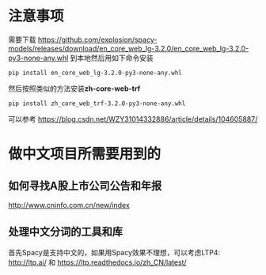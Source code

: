 # 注意事项

需要下载 https://github.com/explosion/spacy-models/releases/download/en_core_web_lg-3.2.0/en_core_web_lg-3.2.0-py3-none-any.whl 到本地然后用如下命令安装

```
pip install en_core_web_lg-3.2.0-py3-none-any.whl
```

然后按照类似的方法安装**zh-core-web-trf**
```
pip install zh_core_web_trf-3.2.0-py3-none-any.whl
```

可以参考 https://blog.csdn.net/WZY31014332886/article/details/104605887/

# 做中文项目所需要用到的

## 如何寻找A股上市公司公告和年报

http://www.cninfo.com.cn/new/index

## 处理中文分词的工具和库

首先Spacy是支持中文的，如果用Spacy效果不理想，可以考虑LTP4: http://ltp.ai/ 和 https://ltp.readthedocs.io/zh_CN/latest/
